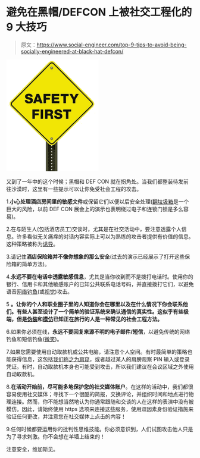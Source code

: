 # 避免在黑帽/DEFCON 上被社交工程化的 9 大技巧

> 原文：<https://www.social-engineer.com/top-9-tips-to-avoid-being-socially-engineered-at-black-hat-defcon/>

[![Top 9 tips to avoid being socially engineered](img/b57f8e8e77c40f06bbed883094c4cc36.png)](https://www.social-engineer.com/wp-content/uploads/2013/07/safety-first1.jpg)

又到了一年中的这个时候；黑帽和 DEF CON 就在拐角处。当我们都整装待发前往沙漠时，这里有一些提示可以让你免受社会工程的攻击。

1.**小心处理酒店房间里的敏感文件**或保留它们以便以后安全处理([翻垃圾箱](https://www.social-engineer.org/framework/information-gathering/physical-methods-of-information-gathering/ "Dumpster Diving")是一个巨大的风险，以前 DEF CON 展会上的演示也表明绕过电子和连锁门锁是多么容易)。

2.在与陌生人(包括酒店员工)交谈时，尤其是在社交活动中，要注意透露个人信息。许多看似无关痛痒的对话内容实际上可以为熟练的攻击者提供有价值的信息。这种策略被称为[诱导](https://www.social-engineer.org/framework/influencing-others/elicitation/becoming-successful-elicitor/)。

3.请记住**酒店保险箱并不像你想象的那么安全**(过去的演示已经展示了打开这些保险箱的简单方法)。

4.**永远不要在电话中透露敏感信息**，尤其是当你收到而不是拨打电话时。使用你的银行、信用卡和其他敏感账户的已知公共联系电话号码，并直接拨打它们，以避免语音[网络钓鱼](https://www.social-engineer.org/framework/general-discussion/real-world-examples/phishing/ "phishing")(或[视觉](https://www.social-engineer.org/framework/attack-vectors/vishing/))攻击。

5 **。让你的个人和职业圈子里的人知道你会在哪里以及在什么情况下你会联系他们。有些人甚至设计了一个简单的验证系统来确认通信的真实性。这似乎有些极端，但是[伪装](https://www.social-engineer.org/framework/influencing-others/pretexting/principles-planning/)和[模仿](https://www.social-engineer.org/framework/attack-vectors/impersonation/)已知正在旅行的人是一种常见的社会工程方法。**

6.如果你必须在线，**永远不要回复来源不明的电子邮件/短信**，以避免传统的网络钓鱼和短信钓鱼([微笑](https://www.social-engineer.org/framework/attack-vectors/smishing/))。

7.如果您需要使用自动取款机或公共电脑，请注意个人空间。有时最简单的策略也能获得信息，这包括[我们称之为肩窥](https://www.social-engineer.org/framework/information-gathering/physical-methods-of-information-gathering/)，或者越过某人的肩膀观察 PIN 输入或登录凭证。有时，自动取款机本身也可能受到攻击，所以我们建议在会议区域之外使用自动取款机。

8.**在活动开始前，尽可能多地保护您的社交媒体账户**。在这样的活动中，我们都很容易使用社交媒体；寻找下一个很酷的简报，交换评论，并组织时间和地点进行物理连接。然而，你不能想当然地认为你通常跟随和交谈的人在这样的表演中没有被模仿。因此，请始终使用 https 选项来连接这些服务，使用双因素身份验证措施来验证任何更改，并注意您在社交媒体上点击的内容！

9.任何时候都要运用你的批判性思维技能。你必须意识到，人们试图攻击他人只是为了寻求刺激。你不会想在羊墙上结束的！

注意安全，维加斯见。